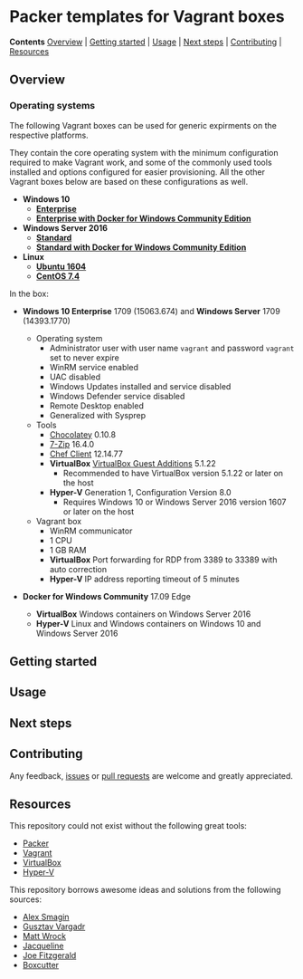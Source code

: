 # Packer templates for Vagrant boxes

**Contents** [Overview] | [Getting started] | [Usage] | [Next steps] | [Contributing] | [Resources]  

## Overview

[Overview]: #overview

[Packer]: https://www.packer.io/
[Vagrant]: https://www.vagrantup.com/
[VirtualBox]: https://www.virtualbox.org/
[Hyper-V]: https://docs.microsoft.com/en-us/virtualization/
[Nested virtualization]: https://docs.microsoft.com/en-us/virtualization/hyper-v-on-windows/user-guide/nested-virtualization/
[Chef]: https://chef.io/chef/

### Operating systems

The following Vagrant boxes can be used for generic expirments on the respective platforms.

They contain the core operating system with the minimum configuration required to make Vagrant work, and some of the commonly used tools installed and options configured for easier provisioning. All the other Vagrant boxes below are based on these configurations as well.

- **Windows 10**
  - **[Enterprise][w10e]**
  - **[Enterprise with Docker for Windows Community Edition][w10e-docker-ce]**
- **Windows Server 2016**
  - **[Standard][w16s]**
  - **[Standard with Docker for Windows Community Edition][w16s-docker-ce]**
- **Linux**
  - **[Ubuntu 1604][u1604]**
  - **[CentOS 7.4][c7]**

In the box:

- **Windows 10 Enterprise** 1709 (15063.674) and **Windows Server** 1709 (14393.1770)
  - Operating system
    - Administrator user with user name `vagrant` and password `vagrant` set to never expire
    - WinRM service enabled
    - UAC disabled
    - Windows Updates installed and service disabled
    - Windows Defender service disabled
    - Remote Desktop enabled
    - Generalized with Sysprep
  - Tools
    - [Chocolatey](https://chocolatey.org/packages/chocolatey/) 0.10.8
    - [7-Zip](https://chocolatey.org/packages/7zip/) 16.4.0
    - [Chef Client](https://chocolatey.org/packages/chef-client/) 12.14.77
    - **VirtualBox** [VirtualBox Guest Additions](https://www.virtualbox.org/manual/ch04.html) 5.1.22
      - Recommended to have VirtualBox version 5.1.22 or later on the host
    - **Hyper-V** Generation 1, Configuration Version 8.0
      - Requires Windows 10 or Windows Server 2016 version 1607 or later on the host
  - Vagrant box
    - WinRM communicator
    - 1 CPU
    - 1 GB RAM
    - **VirtualBox** Port forwarding for RDP from 3389 to 33389 with auto correction
    - **Hyper-V** IP address reporting timeout of 5 minutes

- **Docker for Windows Community** 17.09 Edge
  - **VirtualBox** Windows containers on Windows Server 2016
  - **Hyper-V** Linux and Windows containers on Windows 10 and Windows Server 2016

[Operating systems]: #operating-systems

[w10e]: https://app.vagrantup.com/stephanebouchard/boxes/w10e
[w10e-docker-ce]: https://app.vagrantup.com/stephanebouchard/boxes/w10e-docker-ce
[w16s]: https://app.vagrantup.com/stephanebouchard/boxes/w16s
[w16s-docker-ce]: https://app.vagrantup.com/stephanebouchard/boxes/w16s-docker-ce
[u1604]: https://app.vagrantup.com/stephanebouchard/boxes/u1604
[c7]: https://app.vagrantup.com/stephanebouchard/boxes/c7

## Getting started

[Getting started]: #getting-started

## Usage

[Usage]: #usage

## Next steps

[Next steps]: #next-steps

## Contributing

Any feedback, [issues] or [pull requests] are welcome and greatly appreciated.

[Contributing]: #contributing

[Issues]: https://github.com/stephanebouchard/packer-templates/issues/
[Pull requests]: https://github.com/stephanebouchard/packer-templates/pulls/

## Resources

This repository could not exist without the following great tools:

* [Packer]
* [Vagrant]
* [VirtualBox]
* [Hyper-V]

This repository borrows awesome ideas and solutions from the following sources:

* [Alex Smagin]
* [Gusztav Vargadr]
* [Matt Wrock]
* [Jacqueline]
* [Joe Fitzgerald]
* [Boxcutter]

[Resources]: #resources

[Alex Smagin]: https://github.com/asmagin/sitecore-packer/
[Gusztav Vargadr]: https://github.com/gusztavvargadr/packer/
[Matt Wrock]: https://github.com/mwrock/packer-templates/
[Jacqueline]: https://github.com/jacqinthebox/packer-templates/
[Joe Fitzgerald]: https://github.com/joefitzgerald/packer-windows/
[Boxcutter]: https://github.com/boxcutter/windows/
